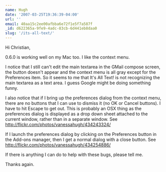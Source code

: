 ```yaml
---
name: Hugh
date: '2007-03-25T19:36:39-04:00'
url: ''
email: 40aa15c2ee00afbba6e72f1e5f7a587f
_id: d622365a-9fe9-4adc-83cb-6d441eb8daa0
slug: '/its-all-text/'
---
```


Hi Christian,

0.6.0 is working well on my Mac too. I like the context menu.

I notice that I still can't edit the main textarea in the GMail compose
screen, the button doesn't appear and the context menu is all gray except for
the Preferences item. So it seems to me that It's All Text! is not recognizing
the main textarea as a text area. I guess Google might be doing something
funny.

I also notice that if I bring up the preferences dialog from the context menu,
there are no buttons that I can use to dismiss it (no OK or Cancel buttons). I
have to hit Escape to get out. This is probably an OSX thing as the
preferences dialog is displayed as a drop down sheet attached to the current
window, rather than in a separate window. See
http://flickr.com/photos/vanessahugh/434243324/

If I launch the preferences dialog by clicking on the Preferences button in
the Add-ons manager, then I get a normal dialog with a close button. See
http://flickr.com/photos/vanessahugh/434254886/

If there is anything I can do to help with these bugs, please tell me.

Thanks again.
